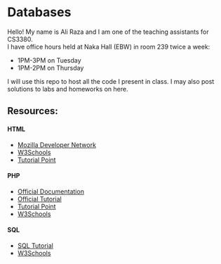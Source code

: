# Databases

Hello! My name is Ali Raza and I am one of the teaching assistants for CS3380.   
I have office hours held at Naka Hall (EBW) in room 239 twice a week:
- 1PM-3PM on Tuesday
- 1PM-2PM on Thursday

I will use this repo to host all the code I present in class. I may also post solutions to labs and homeworks on here.

## Resources:

#### HTML
- [Mozilla Developer Network](https://developer.mozilla.org/en-US/docs/Web/HTML)
- [W3Schools](http://www.w3schools.com/html/default.asp)
- [Tutorial Point](https://www.tutorialspoint.com/html)

#### PHP
- [Official Documentation](http://us3.php.net/manual/en/)
- [Official Tutorial](http://us3.php.net/manual/en/tutorial.php)
- [Tutorial Point](https://www.tutorialspoint.com/php/)
- [W3Schools](http://www.w3schools.com/php/default.asp)

#### SQL
- [SQL Tutorial](https://community.modeanalytics.com/sql/tutorial/introduction-to-sql/)
- [W3Schools](http://www.w3schools.com/sql/default.asp)
